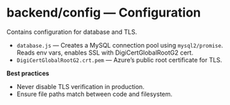 # backend/config — Configuration

Contains configuration for database and TLS.

- `database.js` — Creates a MySQL connection pool using `mysql2/promise`. Reads env vars, enables SSL with DigiCertGlobalRootG2 cert.
- `DigiCertGlobalRootG2.crt.pem` — Azure’s public root certificate for TLS.

**Best practices**
- Never disable TLS verification in production.
- Ensure file paths match between code and filesystem.
